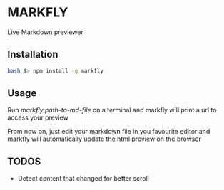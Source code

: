 # MARKFLY

Live Markdown previewer

## Installation

```bash
bash $> npm install -g markfly
```

## Usage
Run *markfly path-to-md-file*  on a terminal and markfly will print a url to access your preview

From now on, just edit your markdown file in you favourite editor and markfly will automatically update the html preview on the browser

## TODOS
- Detect content that changed for better scroll
